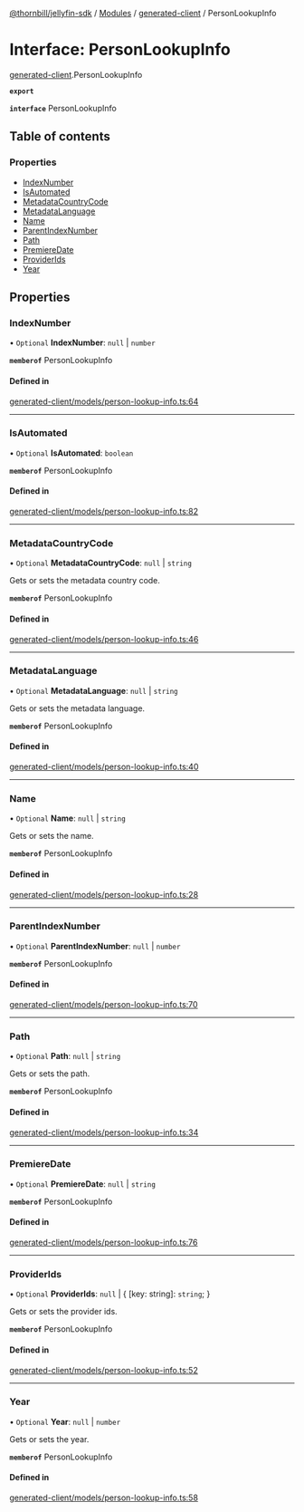 [@thornbill/jellyfin-sdk](../README.md) / [Modules](../modules.md) / [generated-client](../modules/generated_client.md) / PersonLookupInfo

# Interface: PersonLookupInfo

[generated-client](../modules/generated_client.md).PersonLookupInfo

**`export`**

**`interface`** PersonLookupInfo

## Table of contents

### Properties

- [IndexNumber](generated_client.PersonLookupInfo.md#indexnumber)
- [IsAutomated](generated_client.PersonLookupInfo.md#isautomated)
- [MetadataCountryCode](generated_client.PersonLookupInfo.md#metadatacountrycode)
- [MetadataLanguage](generated_client.PersonLookupInfo.md#metadatalanguage)
- [Name](generated_client.PersonLookupInfo.md#name)
- [ParentIndexNumber](generated_client.PersonLookupInfo.md#parentindexnumber)
- [Path](generated_client.PersonLookupInfo.md#path)
- [PremiereDate](generated_client.PersonLookupInfo.md#premieredate)
- [ProviderIds](generated_client.PersonLookupInfo.md#providerids)
- [Year](generated_client.PersonLookupInfo.md#year)

## Properties

### IndexNumber

• `Optional` **IndexNumber**: ``null`` \| `number`

**`memberof`** PersonLookupInfo

#### Defined in

[generated-client/models/person-lookup-info.ts:64](https://github.com/thornbill/jellyfin-sdk-typescript/blob/1142a3e/src/generated-client/models/person-lookup-info.ts#L64)

___

### IsAutomated

• `Optional` **IsAutomated**: `boolean`

**`memberof`** PersonLookupInfo

#### Defined in

[generated-client/models/person-lookup-info.ts:82](https://github.com/thornbill/jellyfin-sdk-typescript/blob/1142a3e/src/generated-client/models/person-lookup-info.ts#L82)

___

### MetadataCountryCode

• `Optional` **MetadataCountryCode**: ``null`` \| `string`

Gets or sets the metadata country code.

**`memberof`** PersonLookupInfo

#### Defined in

[generated-client/models/person-lookup-info.ts:46](https://github.com/thornbill/jellyfin-sdk-typescript/blob/1142a3e/src/generated-client/models/person-lookup-info.ts#L46)

___

### MetadataLanguage

• `Optional` **MetadataLanguage**: ``null`` \| `string`

Gets or sets the metadata language.

**`memberof`** PersonLookupInfo

#### Defined in

[generated-client/models/person-lookup-info.ts:40](https://github.com/thornbill/jellyfin-sdk-typescript/blob/1142a3e/src/generated-client/models/person-lookup-info.ts#L40)

___

### Name

• `Optional` **Name**: ``null`` \| `string`

Gets or sets the name.

**`memberof`** PersonLookupInfo

#### Defined in

[generated-client/models/person-lookup-info.ts:28](https://github.com/thornbill/jellyfin-sdk-typescript/blob/1142a3e/src/generated-client/models/person-lookup-info.ts#L28)

___

### ParentIndexNumber

• `Optional` **ParentIndexNumber**: ``null`` \| `number`

**`memberof`** PersonLookupInfo

#### Defined in

[generated-client/models/person-lookup-info.ts:70](https://github.com/thornbill/jellyfin-sdk-typescript/blob/1142a3e/src/generated-client/models/person-lookup-info.ts#L70)

___

### Path

• `Optional` **Path**: ``null`` \| `string`

Gets or sets the path.

**`memberof`** PersonLookupInfo

#### Defined in

[generated-client/models/person-lookup-info.ts:34](https://github.com/thornbill/jellyfin-sdk-typescript/blob/1142a3e/src/generated-client/models/person-lookup-info.ts#L34)

___

### PremiereDate

• `Optional` **PremiereDate**: ``null`` \| `string`

**`memberof`** PersonLookupInfo

#### Defined in

[generated-client/models/person-lookup-info.ts:76](https://github.com/thornbill/jellyfin-sdk-typescript/blob/1142a3e/src/generated-client/models/person-lookup-info.ts#L76)

___

### ProviderIds

• `Optional` **ProviderIds**: ``null`` \| { [key: string]: `string`;  }

Gets or sets the provider ids.

**`memberof`** PersonLookupInfo

#### Defined in

[generated-client/models/person-lookup-info.ts:52](https://github.com/thornbill/jellyfin-sdk-typescript/blob/1142a3e/src/generated-client/models/person-lookup-info.ts#L52)

___

### Year

• `Optional` **Year**: ``null`` \| `number`

Gets or sets the year.

**`memberof`** PersonLookupInfo

#### Defined in

[generated-client/models/person-lookup-info.ts:58](https://github.com/thornbill/jellyfin-sdk-typescript/blob/1142a3e/src/generated-client/models/person-lookup-info.ts#L58)
